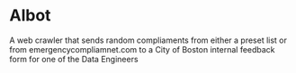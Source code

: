# Albot
A web crawler that sends random compliaments from either a preset list or from emergencycompliamnet.com to a City of Boston internal feedback form for one of the Data Engineers
